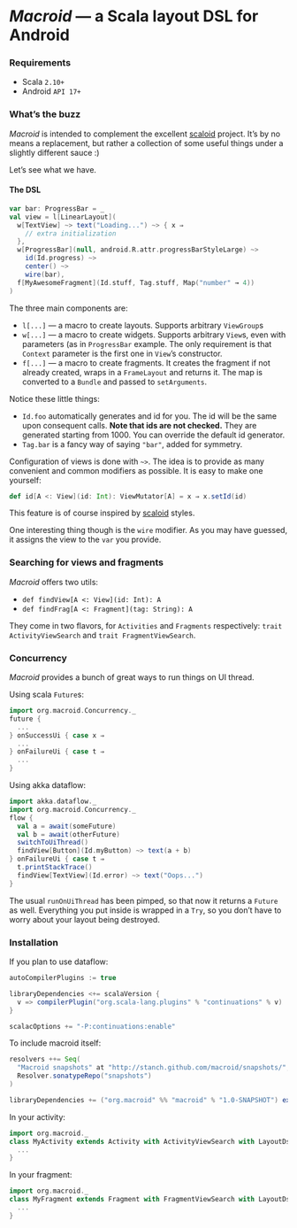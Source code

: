 # *Macroid* — a Scala layout DSL for Android

### Requirements

* Scala ```2.10+```
* Android ```API 17+```

### What’s the buzz

*Macroid* is intended to complement the excellent [scaloid](https://github.com/pocorall/scaloid) project. It’s by no means
a replacement, but rather a collection of some useful things under a slightly different sauce :)

Let’s see what we have.

#### The DSL

```scala
var bar: ProgressBar = _
val view = l[LinearLayout](
  w[TextView] ~> text("Loading...") ~> { x ⇒
    // extra initialization
  },
  w[ProgressBar](null, android.R.attr.progressBarStyleLarge) ~>
    id(Id.progress) ~>
    center() ~>
    wire(bar),
  f[MyAwesomeFragment](Id.stuff, Tag.stuff, Map("number" → 4))
)
```

The three main components are:
* ```l[...]``` — a macro to create layouts. Supports arbitrary ```ViewGroup```s
* ```w[...]``` — a macro to create widgets. Supports arbitrary ```View```s, even with parameters (as in ```ProgressBar``` example. The only requirement is that ```Context``` parameter is the first one in ```View```’s constructor.
* ```f[...]``` — a macro to create fragments. It creates the fragment if not already created, wraps in a ```FrameLayout``` and returns it. The map is converted to a ```Bundle``` and passed to ```setArguments```.

Notice these little things:
* ```Id.foo``` automatically generates and id for you. The id will be the same upon consequent calls. **Note that ids are not checked.** They are generated starting from 1000. You can override the default id generator.
* ```Tag.bar``` is a fancy way of saying ```"bar"```, added for symmetry.

Configuration of views is done with ```~>```. The idea is to provide as many convenient and common modifiers as possible.
It is easy to make one yourself:
```scala
def id[A <: View](id: Int): ViewMutator[A] = x ⇒ x.setId(id)
```
This feature is of course inspired by [scaloid](https://github.com/pocorall/scaloid) styles.

One interesting thing though is the ```wire``` modifier. As you may have guessed, it assigns the view to the ```var``` you provide.

### Searching for views and fragments

*Macroid* offers two utils:
* ```def findView[A <: View](id: Int): A```
* ```def findFrag[A <: Fragment](tag: String): A```

They come in two flavors, for ```Activities``` and ```Fragments``` respectively: ```trait ActivityViewSearch``` and ```trait FragmentViewSearch```.

### Concurrency

*Macroid* provides a bunch of great ways to run things on UI thread.

Using scala ```Future```s:
```scala
import org.macroid.Concurrency._
future {
  ...
} onSuccessUi { case x ⇒
  ...
} onFailureUi { case t ⇒
  ...
}
```

Using akka dataflow:
```scala
import akka.dataflow._
import org.macroid.Concurrency._
flow {
  val a = await(someFuture)
  val b = await(otherFuture)
  switchToUiThread()
  findView[Button](Id.myButton) ~> text(a + b)
} onFailureUi { case t ⇒
  t.printStackTrace()
  findView[TextView](Id.error) ~> text("Oops...")
}
```

The usual ```runOnUiThread``` has been pimped, so that now it returns a ```Future``` as well. Everything you put inside
is wrapped in a ```Try```, so you don’t have to worry about your layout being destroyed.

### Installation

If you plan to use dataflow:
```scala
autoCompilerPlugins := true

libraryDependencies <+= scalaVersion {
  v => compilerPlugin("org.scala-lang.plugins" % "continuations" % v)
}

scalacOptions += "-P:continuations:enable"
```

To include macroid itself:
```scala
resolvers ++= Seq(
  "Macroid snapshots" at "http://stanch.github.com/macroid/snapshots/",
  Resolver.sonatypeRepo("snapshots")
)

libraryDependencies += ("org.macroid" %% "macroid" % "1.0-SNAPSHOT") exclude ("org.scala-lang.macro-paradise", "scala-library")
```

In your activity:
```scala
import org.macroid._
class MyActivity extends Activity with ActivityViewSearch with LayoutDsl {
  ...
}
```

In your fragment:
```scala
import org.macroid._
class MyFragment extends Fragment with FragmentViewSearch with LayoutDsl {
  ...
}
```
